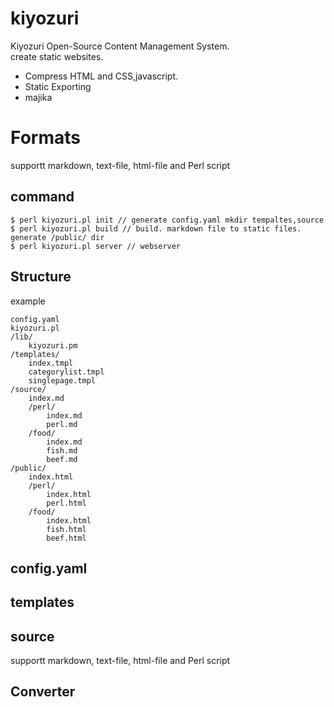 # kiyozuri
Kiyozuri 
Open-Source Content Management System.  
create static websites.  
 - Compress HTML and CSS,javascript.
 - Static Exporting
 - majika
# Formats
supportt markdown, text-file, html-file and Perl script

## command
    $ perl kiyozuri.pl init // generate config.yaml mkdir tempaltes,source
    $ perl kiyozuri.pl build // build. markdown file to static files. generate /public/ dir
    $ perl kiyozuri.pl server // webserver

## Structure
example


    config.yaml 
    kiyozuri.pl 
    /lib/ 
        kiyozuri.pm 
    /templates/ 
        index.tmpl 
        categorylist.tmpl 
        singlepage.tmpl 
    /source/ 
        index.md 
        /perl/ 
            index.md 
            perl.md 
        /food/ 
            index.md 
            fish.md 
            beef.md 
    /public/ 
        index.html 
        /perl/ 
            index.html 
            perl.html 
        /food/ 
            index.html 
            fish.html 
            beef.html 

## config.yaml
## templates 
## source 
supportt markdown, text-file, html-file and Perl script 
## Converter



